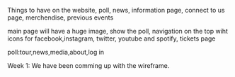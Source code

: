 Things to have on the website,
poll, news, information page, connect to us page, merchendise, previous events

main page will have a huge image, show the poll, navigation on the top wiht icons for facebook,instagram,
twitter, youtube and spotify, tickets page

poll:tour,news,media,about,log in




Week 1: We have been comming up with the wireframe.